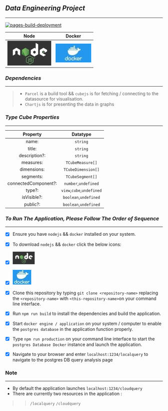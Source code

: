 ## *Data Engineering Project* ##
------------------------------

[![pages-build-deployment](https://github.com/RemTech/Data-Engineering/actions/workflows/pages/pages-build-deployment/badge.svg)](https://github.com/RemTech/Data-Engineering/actions/workflows/pages/pages-build-deployment)

| Node                                  |             Docker                      | 
|:-------------------------------------: |  :------------------------------------:|                            
|![nodejs](assets/picture/nodejs.jpg)   |   ![docker](assets/picture/docker-mini.jpg) |

### *Dependencies* ###
------------------

> - `Parcel` is a build tool && `cubejs` is for fetching / connecting to the datasource for visualisation.
> - `Chartjs` is for presenting the data in graphs

 ### *Type Cube Properties* ###
 ----------------------------
 | Property |  Datatype |
 | :--------: |  :--------: |
 | name:    | `string`  |
 | title:   | `string`  |
 | description?: | `string` | `undefined` |
 | measures: | `TCubeMeasure[]` |
 | dimensions: | `TCubeDimension[]` | 
 | segments: | `TCubeSegment[]` |  
 | connectedComponent?: | `number`,`undefined` |
 | type?: | `view`,`cube`,`undefined` |  
 | isVisible?: | `boolean`,`undefined` |
 |  public?: | `boolean`,`undefined` |

 
 ### *To Run The Application, Please Follow The Order of Sequence* ###
 ----------------------------------
- [x] Ensure you have `nodejs`  &&  `docker` installed on your system. 
- [x] To download `nodejs`  &&  `docker` click the below icons: 

- [x] [![node-download](assets/picture/nodejs-mini-crop.jpg)](https://nodejs.org/en/download)  


- [x] [![docker-download](assets/picture/docker-mini-crop.jpg)](https://docs.docker.com/desktop/install/windows-install/)


- [x] Clone this repository by typing `git clone <repository-name>` replacing the `<repository-name>` with `<this-repository-name>`on your command line interface.
- [x] Run `npm run build` to install the dependencies and build the application.
- [x] Start `docker engine / application` on your system / computer to enable the `postgres database` in the application function properly.
- [x] Type `npm run production` on your command line interface to start the `postgres Database Docker` instance and launch the application.
- [x] Navigate to your browser and enter `localhost:1234/localquery` to navigate to the postgres DB query analysis page

### Note ###
------------
+ By default the application launches `localhost:1234/cloudquery` 
+  There are currently two resources in the application :
>> `/localquery` 
>> `/cloudquery`
